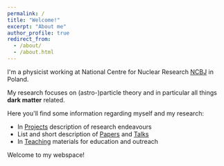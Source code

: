 ```yaml
---
permalink: /
title: "Welcome!"
excerpt: "About me"
author_profile: true
redirect_from:
  - /about/
  - /about.html
---
```


I'm a physicist working at National Centre for Nuclear Research [NCBJ](http://ncbj.gov.pl/en) in Poland.

My research focuses on (astro-)particle theory and in particular all things **dark matter** related.

Here you'll find some information regarding myself and my research:
* In [Projects](http://ahryczuk.github.io/projects) description of research endeavours
* List and short description of [Papers](http://ahryczuk.github.io/publiacations) and [Talks](http://ahryczuk.github.io/talks)
* In [Teaching](http://ahryczuk.github.io/treaching) materials for education and outreach

Welcome to my webspace!

